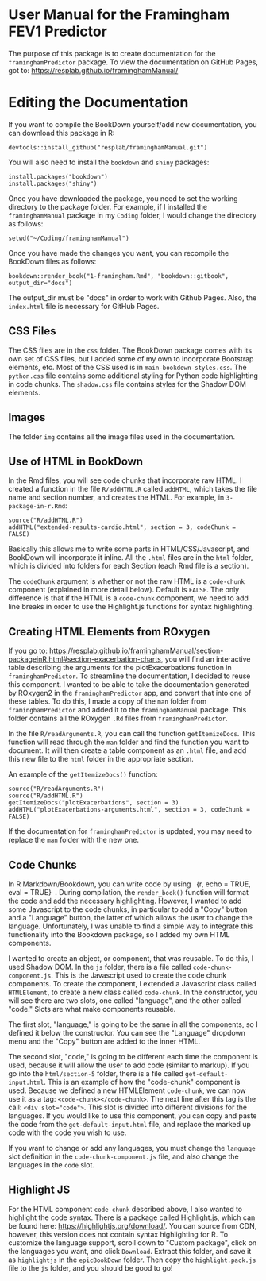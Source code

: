 # User Manual for the Framingham FEV1 Predictor

The purpose of this package is to create documentation for the `framinghamPredictor` package. To view the documentation on GitHub Pages, got to: https://resplab.github.io/framinghamManual/

# Editing the Documentation

If you want to compile the BookDown yourself/add new documentation, you can download this package in R:

```
devtools::install_github("resplab/framinghamManual.git")
```

You will also need to install the `bookdown` and `shiny` packages:

```
install.packages("bookdown")
install.packages("shiny")
```

Once you have downloaded the package, you need to set the working directory to the package folder. For example, if I installed the `framinghamManual` package in my `Coding` folder, I would change the directory as follows:

```
setwd("~/Coding/framinghamManual")
```
Once you have made the changes you want, you can recompile the BookDown files as follows:

```
bookdown::render_book("1-framingham.Rmd", "bookdown::gitbook", output_dir="docs")
```

The output_dir must be "docs" in order to work with Github Pages. Also, the `index.html` file is necessary for GitHub Pages.

## CSS Files

The CSS files are in the `css` folder. The BookDown package comes with its own set of CSS files, but I added some of my own to incorporate Bootstrap elements, etc. Most of the CSS used is in `main-bookdown-styles.css`. The `python.css` file contains some additional styling for Python code highlighting in code chunks. The `shadow.css` file contains styles for the Shadow DOM elements. 

## Images

The folder `img` contains all the image files used in the documentation.

## Use of HTML in BookDown

In the Rmd files, you will see code chunks that incorporate raw HTML. I created a function in the file `R/addHTML.R` called `addHTML`, which takes the file name and section number, and creates the HTML. For example, in `3-package-in-r.Rmd`:

```
source("R/addHTML.R")
addHTML("extended-results-cardio.html", section = 3, codeChunk = FALSE)
```

Basically this allows me to write some parts in HTML/CSS/Javascript, and BookDown will incorporate it inline. All the `.html` files are in the `html` folder, which is divided into folders for each Section (each Rmd file is a section).

The `codeChunk` argument is whether or not the raw HTML is a `code-chunk` component (explained in more detail below). Default is `FALSE`. The only difference is that if the HTML is a `code-chunk` component, we need to add line breaks in order to use the Highlight.js functions for syntax highlighting. 

## Creating HTML Elements from ROxygen

If you go to: https://resplab.github.io/framinghamManual/section-packageinR.html#section-exacerbation-charts, you will find an interactive table describing the arguments for the plotExacerbations function in `framinghamPredictor`. To streamline the documentation, I decided to reuse this component. I wanted to be able to take the documentation generated by ROxygen2 in the `framinghamPredictor` app, and convert that into one of these tables. To do this, I made a copy of the `man` folder from `framinghamPredictor` and added it to the `framinghamManual` package. This folder contains all the ROxygen `.Rd` files from `framinghamPredictor`. 

In the file `R/readArguments.R`, you can call the function `getItemizeDocs`. This function will read through the `man` folder and find the function you want to document. It will then create a table component as an `.html` file, and add this new file to the `html` folder in the appropriate section. 

An example of the `getItemizeDocs()` function:

```
source("R/readArguments.R")
source("R/addHTML.R")
getItemizeDocs("plotExacerbations", section = 3)
addHTML("plotExacerbations-arguments.html", section = 3, codeChunk = FALSE)
```

If the documentation for `framinghamPredictor` is updated, you may need to replace the `man` folder with the new one.

## Code Chunks

In R Markdown/Bookdown, you can write code by using ``` ```{r, echo = TRUE, eval = TRUE}``` ```. During compilation, the `render_book()` function will format the code and add the necessary highlighting. However, I wanted to add some Javascript to the code chunks, in particular to add a "Copy" button and a "Language" button, the latter of which allows the user to change the language. Unfortunately, I was unable to find a simple way to integrate this functionality into the Bookdown package, so I added my own HTML components.

I wanted to create an object, or component, that was reusable. To do this, I used Shadow DOM. In the `js` folder, there is a file called `code-chunk-component.js`. This is the Javascript used to create the code chunk components. To create the component, I extended a Javascript class called `HTMLElement`, to create a new class called `code-chunk`. In the constructor, you will see there are two slots, one called "language", and the other called "code." Slots are what make components reusable. 

The first slot, "language," is going to be the same in all the components, so I defined it below the constructor. You can see the "Language" dropdown menu and the "Copy" button are added to the inner HTML.

The second slot, "code," is going to be different each time the component is used, because it will allow the user to add code (similar to markup). If you go into the `html/section-5` folder, there is a file called `get-default-input.html`. This is an example of how the "code-chunk" component is used. Because we defined a new HTMLElement `code-chunk`, we can now use it as a tag: ```<code-chunk></code-chunk>```. The next line after this tag is the call: ```<div slot="code">```. This slot is divided into different divisions for the languages. If you would like to use this component, you can copy and paste the code from the `get-default-input.html` file, and replace the marked up code with the code you wish to use. 

If you want to change or add any languages, you must change the `language` slot definition in the `code-chunk-component.js` file, and also change the languages in the `code` slot. 

## Highlight JS

For the HTML component `code-chunk` described above, I also wanted to highlight the code syntax. There is a package called Highlight.js, which can be found here: https://highlightjs.org/download/. You can source from CDN, however, this version does not contain syntax highlighting for R. To customize the language support, scroll down to "Custom package", click on the languages you want, and click `Download`. Extract this folder, and save it as `highlightjs` in the `epicBookDown` folder. Then copy the `highlight.pack.js` file to the `js` folder, and you should be good to go!

